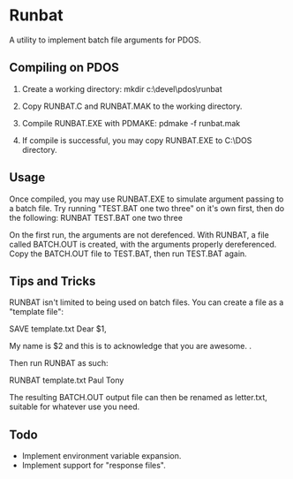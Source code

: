 # Runbat

A utility to implement batch file arguments for PDOS.

## Compiling on PDOS

1. Create a working directory:
mkdir c:\devel\pdos\runbat

2. Copy RUNBAT.C and RUNBAT.MAK to the working directory.

3. Compile RUNBAT.EXE with PDMAKE:
pdmake -f runbat.mak

4. If compile is successful, you may copy RUNBAT.EXE to C:\DOS directory.

## Usage

Once compiled, you may use RUNBAT.EXE to simulate
argument passing to a batch file. Try running "TEST.BAT one two three" on it's own first, then do the following:
RUNBAT TEST.BAT one two three

On the first run, the arguments are not derefenced. With RUNBAT, a file called BATCH.OUT is created, with the arguments properly dereferenced. Copy the BATCH.OUT file to TEST.BAT, then run TEST.BAT again.

## Tips and Tricks

RUNBAT isn't limited to being used on batch files. You can create a file as a "template file":

SAVE template.txt
Dear $1,

My name is $2 and this is to acknowledge that you are awesome.
.

Then run RUNBAT as such:

RUNBAT template.txt Paul Tony

The resulting BATCH.OUT output file can then be renamed as letter.txt, suitable for whatever use you need.

## Todo

* Implement environment variable expansion.
* Implement support for "response files".
